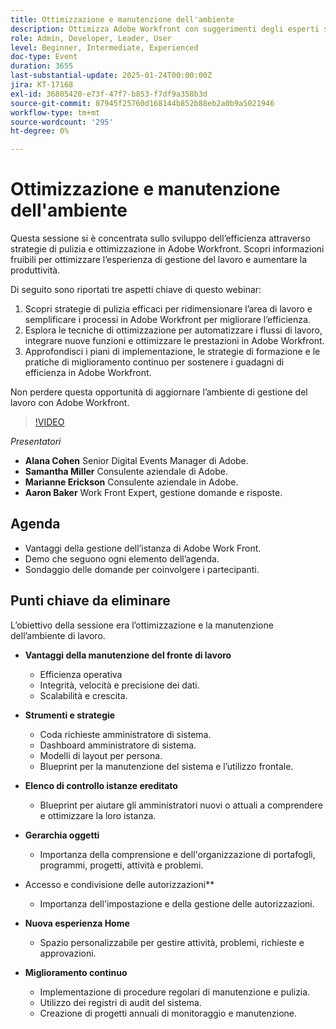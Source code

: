 ```yaml
---
title: Ottimizzazione e manutenzione dell'ambiente
description: Ottimizza Adobe Workfront con suggerimenti degli esperti su efficienza, integrità dei dati e scalabilità. Scopri strumenti, strategie e pratiche di miglioramento continuo.
role: Admin, Developer, Leader, User
level: Beginner, Intermediate, Experienced
doc-type: Event
duration: 3655
last-substantial-update: 2025-01-24T00:00:00Z
jira: KT-17168
exl-id: 36805420-e73f-47f7-b853-f7df9a358b3d
source-git-commit: 87945f25760d168144b852b88eb2a0b9a5021946
workflow-type: tm+mt
source-wordcount: '295'
ht-degree: 0%

---
```


# Ottimizzazione e manutenzione dell&#39;ambiente

Questa sessione si è concentrata sullo sviluppo dell’efficienza attraverso strategie di pulizia e ottimizzazione in Adobe Workfront. Scopri informazioni fruibili per ottimizzare l’esperienza di gestione del lavoro e aumentare la produttività.

Di seguito sono riportati tre aspetti chiave di questo webinar:

1. Scopri strategie di pulizia efficaci per ridimensionare l’area di lavoro e semplificare i processi in Adobe Workfront per migliorare l’efficienza.
2. Esplora le tecniche di ottimizzazione per automatizzare i flussi di lavoro, integrare nuove funzioni e ottimizzare le prestazioni in Adobe Workfront.
3. Approfondisci i piani di implementazione, le strategie di formazione e le pratiche di miglioramento continuo per sostenere i guadagni di efficienza in Adobe Workfront.

Non perdere questa opportunità di aggiornare l’ambiente di gestione del lavoro con Adobe Workfront.

>[!VIDEO](https://video.tv.adobe.com/v/3443024/?learn=on&enablevpops)

*Presentatori*

* **Alana Cohen** Senior Digital Events Manager di Adobe.
* **Samantha Miller** Consulente aziendale di Adobe.
* **Marianne Erickson** Consulente aziendale in Adobe.
* **Aaron Baker** Work Front Expert, gestione domande e risposte.

## Agenda

* Vantaggi della gestione dell’istanza di Adobe Work Front.
* Demo che seguono ogni elemento dell’agenda.
* Sondaggio delle domande per coinvolgere i partecipanti.


## Punti chiave da eliminare

L’obiettivo della sessione era l’ottimizzazione e la manutenzione dell’ambiente di lavoro.

* **Vantaggi della manutenzione del fronte di lavoro**

   * Efficienza operativa
   * Integrità, velocità e precisione dei dati.
   * Scalabilità e crescita.

* **Strumenti e strategie**

   * Coda richieste amministratore di sistema.
   * Dashboard amministratore di sistema.
   * Modelli di layout per persona.
   * Blueprint per la manutenzione del sistema e l’utilizzo frontale.

* **Elenco di controllo istanze ereditato**

   * Blueprint per aiutare gli amministratori nuovi o attuali a comprendere e ottimizzare la loro istanza.

* **Gerarchia oggetti**

   * Importanza della comprensione e dell&#39;organizzazione di portafogli, programmi, progetti, attività e problemi.

* Accesso e condivisione delle autorizzazioni**

   * Importanza dell&#39;impostazione e della gestione delle autorizzazioni.

* **Nuova esperienza Home**

   * Spazio personalizzabile per gestire attività, problemi, richieste e approvazioni.

* **Miglioramento continuo**

   * Implementazione di procedure regolari di manutenzione e pulizia.
   * Utilizzo dei registri di audit del sistema.
   * Creazione di progetti annuali di monitoraggio e manutenzione.
